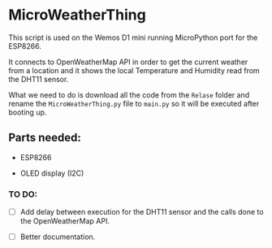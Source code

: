 # MicroWeatherThing 

This script is used on the Wemos D1 mini running MicroPython port for the ESP8266.

It connects to OpenWeatherMap API in order to get the current weather from a location and it shows the local Temperature and Humidity read from the DHT11 sensor.

What we need to do is download all the code from the `Relase` folder and rename the `MicroWeatherThing.py` file to `main.py` so it will be executed after booting up.

## Parts needed:

  * ESP8266
  
  * OLED display (I2C)

### TO DO:

- [ ] Add delay between execution for the DHT11 sensor and the calls done to the OpenWeatherMap API.

- [ ] Better documentation.
